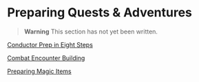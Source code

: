# Preparing Quests & Adventures

> **Warning**
> This section has not yet been written.

[Conductor Prep in Eight Steps](./Conductor_Prep_in_Eight_Steps/Conductor_Prep_in_Eight_Steps.md)

[Combat Encounter Building](./Combat_Encounter_Building/Combat_Encounter_Building.md)

[Preparing Magic Items](./Magic_Items/Preparing_Magic_Items.md)
